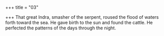 +++
title = "03"

+++
That great Indra, smasher of the serpent, roused the flood of waters  forth toward the sea.
He gave birth to the sun and found the cattle. He perfected the patterns  of the days through the night.